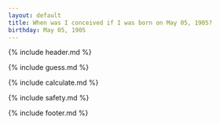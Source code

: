 ```yaml
---
layout: default
title: When was I conceived if I was born on May 05, 1905?
birthday: May 05, 1905
---
```


{% include header.md %}

{% include guess.md %}

{% include calculate.md %}

{% include safety.md %}

{% include footer.md %}



